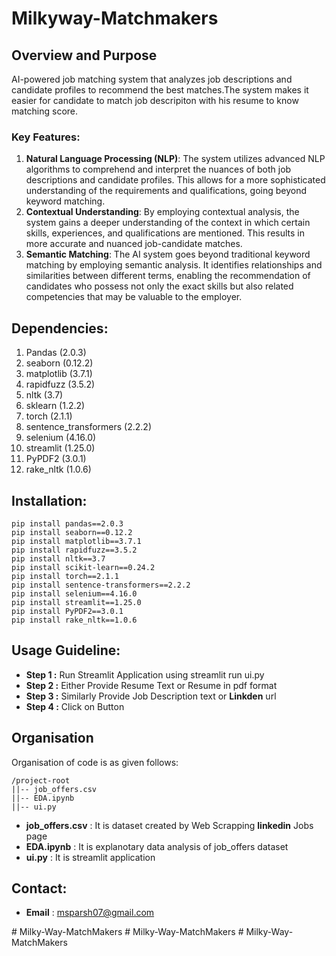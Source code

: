 # Milkyway-Matchmakers
## Overview and Purpose
 AI-powered job matching system that analyzes job descriptions and candidate profiles to recommend the best matches.The system makes it easier for candidate to match job descripiton with his resume to know matching score.
### Key Features:
1. **Natural Language Processing (NLP)**: The system utilizes advanced NLP algorithms to comprehend and interpret the nuances of both job descriptions and candidate profiles. This allows for a more sophisticated understanding of the requirements and qualifications, going beyond keyword matching.
2. **Contextual Understanding**: By employing contextual analysis, the system gains a deeper understanding of the context in which certain skills, experiences, and qualifications are mentioned. This results in more accurate and nuanced job-candidate matches.
3. **Semantic Matching**: The AI system goes beyond traditional keyword matching by employing semantic analysis. It identifies relationships and similarities between different terms, enabling the recommendation of candidates who possess not only the exact skills but also related competencies that may be valuable to the employer.

## Dependencies:
1. Pandas (2.0.3)
2. seaborn (0.12.2)
3. matplotlib (3.7.1)
4. rapidfuzz (3.5.2)
5. nltk  (3.7)
6. sklearn (1.2.2)
7. torch (2.1.1)
8. sentence_transformers (2.2.2)
9. selenium  (4.16.0)
10. streamlit (1.25.0)
11. PyPDF2 (3.0.1)
12. rake_nltk (1.0.6)

## Installation:
```
pip install pandas==2.0.3
pip install seaborn==0.12.2
pip install matplotlib==3.7.1
pip install rapidfuzz==3.5.2
pip install nltk==3.7
pip install scikit-learn==0.24.2 
pip install torch==2.1.1  
pip install sentence-transformers==2.2.2
pip install selenium==4.16.0
pip install streamlit==1.25.0
pip install PyPDF2==3.0.1
pip install rake_nltk==1.0.6
```
## Usage Guideline:
- **Step 1 :** Run Streamlit Application using  streamlit run ui.py
- **Step 2 :** Either Provide Resume Text or Resume in pdf format
- **Step 3 :** Similarly Provide Job Description text or __Linkden__ url
- **Step 4 :** Click on Button 

## Organisation
Organisation of code is as given follows:
```
/project-root
||-- job_offers.csv
||-- EDA.ipynb
||-- ui.py
```

- **job_offers.csv** : It is dataset created by Web Scrapping __linkedin__ Jobs page
- **EDA.ipynb** : It is explanotary data analysis of job_offers dataset 
- **ui.py** : It is streamlit application

## Contact:
-  __Email__ : msparsh07@gmail.com

#   M i l k y - W a y - M a t c h M a k e r s  
 #   M i l k y - W a y - M a t c h M a k e r s  
 #   M i l k y - W a y - M a t c h M a k e r s  
 